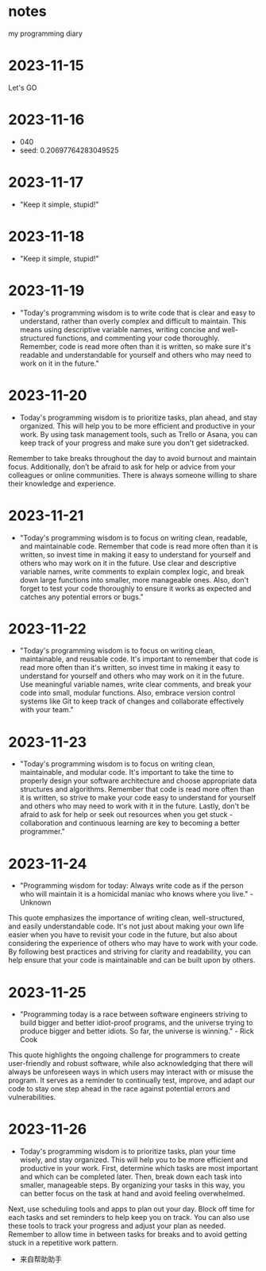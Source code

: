 # notes
my programming diary
# 2023-11-15
Let's GO

# 2023-11-16
- 040
- seed: 0.20697764283049525

# 2023-11-17
- "Keep it simple, stupid!"

# 2023-11-18
- "Keep it simple, stupid!"

# 2023-11-19
- "Today's programming wisdom is to write code that is clear and easy to understand, rather than overly complex and difficult to maintain. This means using descriptive variable names, writing concise and well-structured functions, and commenting your code thoroughly. Remember, code is read more often than it is written, so make sure it's readable and understandable for yourself and others who may need to work on it in the future."

# 2023-11-20
- Today's programming wisdom is to prioritize tasks, plan ahead, and stay organized. This will help you to be more efficient and productive in your work. By using task management tools, such as Trello or Asana, you can keep track of your progress and make sure you don't get sidetracked.

Remember to take breaks throughout the day to avoid burnout and maintain focus. Additionally, don’t be afraid to ask for help or advice from your colleagues or online communities. There is always someone willing to share their knowledge and experience.

# 2023-11-21
- "Today's programming wisdom is to focus on writing clean, readable, and maintainable code. Remember that code is read more often than it is written, so invest time in making it easy to understand for yourself and others who may work on it in the future. Use clear and descriptive variable names, write comments to explain complex logic, and break down large functions into smaller, more manageable ones. Also, don't forget to test your code thoroughly to ensure it works as expected and catches any potential errors or bugs."

# 2023-11-22
- "Today's programming wisdom is to focus on writing clean, maintainable, and reusable code. It's important to remember that code is read more often than it's written, so invest time in making it easy to understand for yourself and others who may work on it in the future. Use meaningful variable names, write clear comments, and break your code into small, modular functions. Also, embrace version control systems like Git to keep track of changes and collaborate effectively with your team."

# 2023-11-23
- "Today's programming wisdom is to focus on writing clean, maintainable, and modular code. It's important to take the time to properly design your software architecture and choose appropriate data structures and algorithms. Remember that code is read more often than it is written, so strive to make your code easy to understand for yourself and others who may need to work with it in the future. Lastly, don't be afraid to ask for help or seek out resources when you get stuck - collaboration and continuous learning are key to becoming a better programmer."

# 2023-11-24
- "Programming wisdom for today: Always write code as if the person who will maintain it is a homicidal maniac who knows where you live." - Unknown

This quote emphasizes the importance of writing clean, well-structured, and easily understandable code. It's not just about making your own life easier when you have to revisit your code in the future, but also about considering the experience of others who may have to work with your code. By following best practices and striving for clarity and readability, you can help ensure that your code is maintainable and can be built upon by others.

# 2023-11-25
- "Programming today is a race between software engineers striving to build bigger and better idiot-proof programs, and the universe trying to produce bigger and better idiots. So far, the universe is winning." - Rick Cook

This quote highlights the ongoing challenge for programmers to create user-friendly and robust software, while also acknowledging that there will always be unforeseen ways in which users may interact with or misuse the program. It serves as a reminder to continually test, improve, and adapt our code to stay one step ahead in the race against potential errors and vulnerabilities.

# 2023-11-26
- Today's programming wisdom is to prioritize tasks, plan your time wisely, and stay organized. This will help you to be more efficient and productive in your work. First, determine which tasks are most important and which can be completed later. Then, break down each task into smaller, manageable steps. By organizing your tasks in this way, you can better focus on the task at hand and avoid feeling overwhelmed.

Next, use scheduling tools and apps to plan out your day. Block off time for each tasks and set reminders to help keep you on track. You can also use these tools to track your progress and adjust your plan as needed. Remember to allow time in between tasks for breaks and to avoid getting stuck in a repetitive work pattern. 
 - 来自帮助助手
